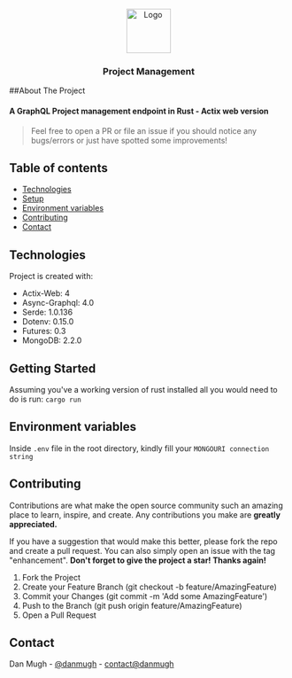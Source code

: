 <!-- PROJECT LOGO -->
<br />
<div align="center">
  <a href="https://github.com/mbvisti/awesome-blog">
    <img src="https://raw.githubusercontent.com/nabijaczleweli/termimage/master/assets/rust-logo-truecolor.png" alt="Logo" width="80" height="80">
  </a>

<h3 align="center">Project Management</h3>
</div>

##About The Project

#### A GraphQL Project management endpoint in Rust - Actix web version

> Feel free to open a PR or file an issue if you should notice any bugs/errors or just have spotted some improvements!

## Table of contents
* [Technologies](#technologies)
* [Setup](#getting-started)
* [Environment variables](#environment-variables)
* [Contributing](#contributing)
* [Contact](#contact)

## Technologies
Project is created with:
* Actix-Web: 4
* Async-Graphql: 4.0
* Serde: 1.0.136
* Dotenv: 0.15.0
* Futures: 0.3
* MongoDB: 2.2.0

## Getting Started

Assuming you've a working version of rust installed all you would need to do is run: `cargo run`

## Environment variables

Inside `.env` file in the root directory, kindly fill your `MONGOURI connection string`


## Contributing

Contributions are what make the open source community such an amazing place to learn, inspire, and create. Any contributions you make are **greatly appreciated.**

If you have a suggestion that would make this better, please fork the repo and create a pull request. You can also simply open an issue with the tag "enhancement". **Don't forget to give the project a star! Thanks again!**

1. Fork the Project
2. Create your Feature Branch (git checkout -b feature/AmazingFeature)
3. Commit your Changes (git commit -m 'Add some AmazingFeature')
4. Push to the Branch (git push origin feature/AmazingFeature)
5. Open a Pull Request

## Contact

Dan Mugh - [@danmugh](https://twitter.com/danmugh) - [contact@danmugh](https://mail.google.com/mail/u/0/?fs=1&tf=cm&source=mailto&to=+contact@danmugh.com)